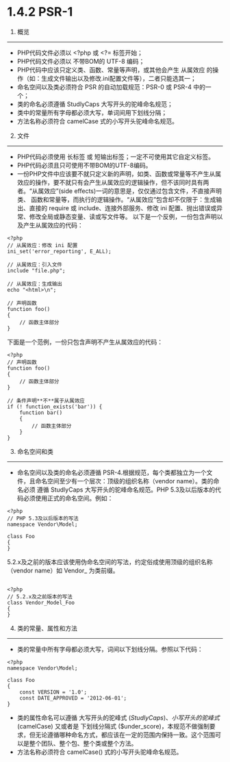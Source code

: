 1.4.2 PSR-1 
===

1. 概览
---------------------------

* PHP代码文件必须以 <?php 或 <?= 标签开始；
* PHP代码文件必须以 不带BOM的 UTF-8 编码；
* PHP代码中应该只定义类、函数、常量等声明，或其他会产生 从属效应 的操作（如：生成文件输出以及修改.ini配置文件等），二者只能选其一；
* 命名空间以及类必须符合 PSR 的自动加载规范：PSR-0 或 PSR-4 中的一个；
* 类的命名必须遵循 StudlyCaps 大写开头的驼峰命名规范；
* 类中的常量所有字母都必须大写，单词间用下划线分隔；
* 方法名称必须符合 camelCase 式的小写开头驼峰命名规范。


2. 文件
---------------------------

* PHP代码必须使用 <?php ?> 长标签 或 <?= ?> 短输出标签；一定不可使用其它自定义标签。
* PHP代码必须且只可使用不带BOM的UTF-8编码。
* 一份PHP文件中应该要不就只定义新的声明，如类、函数或常量等不产生从属效应的操作，要不就只有会产生从属效应的逻辑操作，但不该同时具有两者。“从属效应”(side effects)一词的意思是，仅仅通过包含文件，不直接声明类、
函数和常量等，而执行的逻辑操作。“从属效应”包含却不仅限于：生成输出、直接的 require 或 include、连接外部服务、修改 ini 配置、抛出错误或异常、修改全局或静态变量、读或写文件等。
以下是一个反例，一份包含声明以及产生从属效应的代码：

```
<?php
// 从属效应：修改 ini 配置
ini_set('error_reporting', E_ALL);

// 从属效应：引入文件
include "file.php";

// 从属效应：生成输出
echo "<html>\n";

// 声明函数
function foo()
{
    // 函数主体部分
}
```
下面是一个范例，一份只包含声明不产生从属效应的代码：
```
<?php
// 声明函数
function foo()
{
    // 函数主体部分
}

// 条件声明**不**属于从属效应
if (! function_exists('bar')) {
    function bar()
    {
        // 函数主体部分
    }
}
```



3. 命名空间和类
---------------------------

* 命名空间以及类的命名必须遵循 PSR-4.根据规范，每个类都独立为一个文件，且命名空间至少有一个层次：顶级的组织名称（vendor name）。类的命名必须 遵循 StudlyCaps 大写开头的驼峰命名规范。PHP 5.3及以后版本的代码必须使用正式的命名空间。例如：

```
<?php
// PHP 5.3及以后版本的写法
namespace Vendor\Model;

class Foo
{
}

```

5.2.x及之前的版本应该使用伪命名空间的写法，约定俗成使用顶级的组织名称（vendor name）如 Vendor_ 为类前缀。

```

<?php
// 5.2.x及之前版本的写法
class Vendor_Model_Foo
{
}

```



4. 类的常量、属性和方法
---------------------------

* 类的常量中所有字母都必须大写，词间以下划线分隔。参照以下代码：

```
<?php
namespace Vendor\Model;

class Foo
{
    const VERSION = '1.0';
    const DATE_APPROVED = '2012-06-01';
}

```
* 类的属性命名可以遵循 大写开头的驼峰式 ($StudlyCaps)、小写开头的驼峰式 ($camelCase) 又或者是 下划线分隔式 ($under_score)，本规范不做强制要求，但无论遵循哪种命名方式，都应该在一定的范围内保持一致。这个范围可以是整个团队、整个包、整个类或整个方法。
* 方法名称必须符合 camelCase() 式的小写开头驼峰命名规范。

